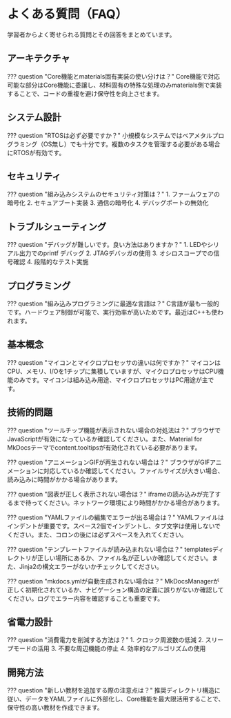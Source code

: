 # よくある質問（FAQ）

学習者からよく寄せられる質問とその回答をまとめています。

## アーキテクチャ

??? question "Core機能とmaterials固有実装の使い分けは？"
    Core機能で対応可能な部分はCore機能に委譲し、材料固有の特殊な処理のみmaterials側で実装することで、コードの重複を避け保守性を向上させます。

## システム設計

??? question "RTOSは必ず必要ですか？"
    小規模なシステムではベアメタルプログラミング（OS無し）でも十分です。複数のタスクを管理する必要がある場合にRTOSが有効です。

## セキュリティ

??? question "組み込みシステムのセキュリティ対策は？"
    1. ファームウェアの暗号化 2. セキュアブート実装 3. 通信の暗号化 4. デバッグポートの無効化

## トラブルシューティング

??? question "デバッグが難しいです。良い方法はありますか？"
    1. LEDやシリアル出力でのprintf デバッグ 2. JTAGデバッガの使用 3. オシロスコープでの信号確認 4. 段階的なテスト実施

## プログラミング

??? question "組み込みプログラミングに最適な言語は？"
    C言語が最も一般的です。ハードウェア制御が可能で、実行効率が高いためです。最近はC++も使われます。

## 基本概念

??? question "マイコンとマイクロプロセッサの違いは何ですか？"
    マイコンはCPU、メモリ、I/Oを1チップに集積していますが、マイクロプロセッサはCPU機能のみです。マイコンは組み込み用途、マイクロプロセッサはPC用途が主です。

## 技術的問題

??? question "ツールチップ機能が表示されない場合の対処法は？"
    ブラウザでJavaScriptが有効になっているか確認してください。また、Material for MkDocsテーマでcontent.tooltipsが有効化されている必要があります。

??? question "アニメーションGIFが再生されない場合は？"
    ブラウザがGIFアニメーションに対応しているか確認してください。ファイルサイズが大きい場合、読み込みに時間がかかる場合があります。

??? question "図表が正しく表示されない場合は？"
    iframeの読み込みが完了するまで待ってください。ネットワーク環境により時間がかかる場合があります。

??? question "YAMLファイルの編集でエラーが出る場合は？"
    YAMLファイルはインデントが重要です。スペース2個でインデントし、タブ文字は使用しないでください。また、コロンの後には必ずスペースを入れてください。

??? question "テンプレートファイルが読み込まれない場合は？"
    templatesディレクトリが正しい場所にあるか、ファイル名が正しいか確認してください。また、Jinja2の構文エラーがないかチェックしてください。

??? question "mkdocs.ymlが自動生成されない場合は？"
    MkDocsManagerが正しく初期化されているか、ナビゲーション構造の定義に誤りがないか確認してください。ログでエラー内容を確認することも重要です。

## 省電力設計

??? question "消費電力を削減する方法は？"
    1. クロック周波数の低減 2. スリープモードの活用 3. 不要な周辺機能の停止 4. 効率的なアルゴリズムの使用

## 開発方法

??? question "新しい教材を追加する際の注意点は？"
    推奨ディレクトリ構造に従い、データをYAMLファイルに外部化し、Core機能を最大限活用することで、保守性の高い教材を作成できます。
